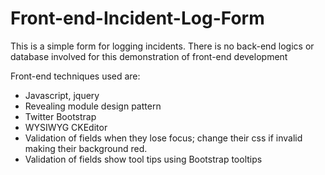 Front-end-Incident-Log-Form
===========================

This is a simple form for logging incidents. There is no back-end logics or database involved for this demonstration of front-end development

Front-end techniques used are:

- Javascript, jquery
- Revealing module design pattern
- Twitter Bootstrap
- WYSIWYG CKEditor 
- Validation of fields when they lose focus; change their css if invalid making their background red.
- Validation of fields show tool tips using Bootstrap tooltips
